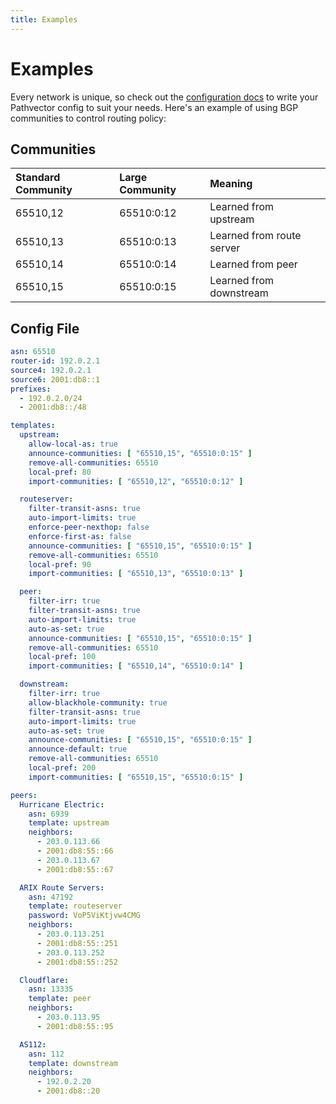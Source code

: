 ```yaml
---
title: Examples
---
```


# Examples

Every network is unique, so check out the [configuration docs](https://pathvector.io/docs/configuration) to write your
Pathvector config to suit your needs. Here's an example of using BGP communities to control routing policy:

## Communities

| Standard Community | Large Community | Meaning                   |
| :----------------- | :-------------- | :------------------------ |
| 65510,12           | 65510:0:12      | Learned from upstream     |
| 65510,13           | 65510:0:13      | Learned from route server |
| 65510,14           | 65510:0:14      | Learned from peer         |
| 65510,15           | 65510:0:15      | Learned from downstream   |

## Config File

```yaml title="/etc/pathvector.yml"
asn: 65510
router-id: 192.0.2.1
source4: 192.0.2.1
source6: 2001:db8::1
prefixes:
  - 192.0.2.0/24
  - 2001:db8::/48

templates:
  upstream:
    allow-local-as: true
    announce-communities: [ "65510,15", "65510:0:15" ]
    remove-all-communities: 65510
    local-pref: 80
    import-communities: [ "65510,12", "65510:0:12" ]

  routeserver:
    filter-transit-asns: true
    auto-import-limits: true
    enforce-peer-nexthop: false
    enforce-first-as: false
    announce-communities: [ "65510,15", "65510:0:15" ]
    remove-all-communities: 65510
    local-pref: 90
    import-communities: [ "65510,13", "65510:0:13" ]

  peer:
    filter-irr: true
    filter-transit-asns: true
    auto-import-limits: true
    auto-as-set: true
    announce-communities: [ "65510,15", "65510:0:15" ]
    remove-all-communities: 65510
    local-pref: 100
    import-communities: [ "65510,14", "65510:0:14" ]

  downstream:
    filter-irr: true
    allow-blackhole-community: true
    filter-transit-asns: true
    auto-import-limits: true
    auto-as-set: true
    announce-communities: [ "65510,15", "65510:0:15" ]
    announce-default: true
    remove-all-communities: 65510
    local-pref: 200
    import-communities: [ "65510,15", "65510:0:15" ]

peers:
  Hurricane Electric:
    asn: 6939
    template: upstream
    neighbors:
      - 203.0.113.66
      - 2001:db8:55::66
      - 203.0.113.67
      - 2001:db8:55::67

  ARIX Route Servers:
    asn: 47192
    template: routeserver
    password: VoP5ViKtjvw4CMG
    neighbors:
      - 203.0.113.251
      - 2001:db8:55::251
      - 203.0.113.252
      - 2001:db8:55::252

  Cloudflare:
    asn: 13335
    template: peer
    neighbors:
      - 203.0.113.95
      - 2001:db8:55::95

  AS112:
    asn: 112
    template: downstream
    neighbors:
      - 192.0.2.20
      - 2001:db8::20
```
